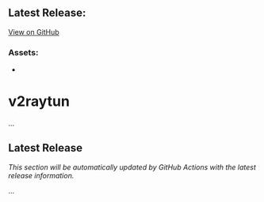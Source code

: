 ## Latest Release: 
[View on GitHub]()

### Assets:
- []()

# v2raytun

...

## Latest Release

*This section will be automatically updated by GitHub Actions with the latest release information.*

...

